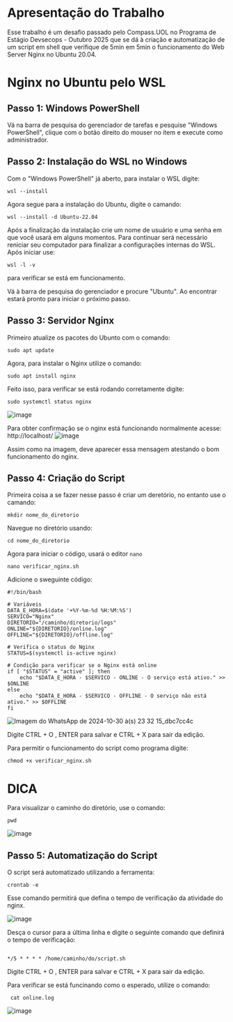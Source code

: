 # Apresentação do Trabalho 
Esse trabalho é um desafio passado pelo Compass.UOL no Programa de Estágio Devsecops - Outubro 2025 que se dá à criação e automatização de um script em shell que verifique de 5min em 5min o funcionamento do Web Server Nginx no Ubuntu 20.04.



# Nginx no Ubuntu pelo WSL 

## Passo 1: Windows PowerShell 
Vá na barra de pesquisa do gerenciador de tarefas e pesquise "Windows PowerShell", clique com o botão direito do mouser no item e execute como administrador.



## Passo 2: Instalação do WSL no Windows 
Com o "Windows PowerShell" já aberto, para instalar o WSL digite:

`wsl --install`

Agora segue para a instalação do Ubuntu, digite o camando:

`wsl --install -d Ubuntu-22.04`

Após a finalização da instalação crie um nome de usuário e uma senha em que você usará em alguns momentos.
Para continuar será necessário reniciar seu computador para finalizar a configurações internas do WSL. 
Após iniciar use:

`wsl -l -v`

para verificar se está em funcionamento.

Vá à barra de pesquisa do gerenciador e procure "Ubuntu". Ao encontrar estará pronto para iniciar o próximo passo.



## Passo 3: Servidor Nginx
Primeiro atualize os pacotes do Ubunto com o comando:

`sudo apt update`

Agora, para instalar o Nginx utilize o comando:

`sudo apt install nginx`

Feito isso, para verificar se está rodando corretamente digite:

`sudo systemctl status nginx`

![image](https://github.com/user-attachments/assets/8dda4ff8-0f60-42e1-a6f2-a9913acba7b9)


Para obter confirmação se o nginx está funcionando normalmente acesse: http://localhost/
![image](https://github.com/user-attachments/assets/23b0a1f5-f37f-4a37-90d1-c2ef08697b23)

Assim como na imagem, deve aparecer essa mensagem atestando o bom funcionamento do nginx.



## Passo 4: Criação do Script
Primeira coisa a se fazer nesse passo é criar um deretório, no entanto use o camando:

`mkdir nome_do_diretorio`

Navegue no diretório usando:

`cd nome_do_diretorio`

Agora para iniciar o código, usará o editor `nano`

`nano verificar_nginx.sh`

Adicione o sweguinte código:

```
#!/bin/bash

# Variáveis
DATA_E_HORA=$(date '+%Y-%m-%d %H:%M:%S')
SERVICO="Nginx"
DIRETORIO="/caminho/diretorio/logs"
ONLINE="${DIRETORIO}/online.log"
OFFLINE="${DIRETORIO}/offline.log"

# Verifica o status do Nginx
STATUS=$(systemctl is-active nginx)

# Condição para verificar se o Nginx está online
if [ "$STATUS" = "active" ]; then
    echo "$DATA_E_HORA - $SERVICO - ONLINE - O serviço está ativo." >> $ONLINE
else
    echo "$DATA_E_HORA - $SERVICO - OFFLINE - O serviço não está ativo." >> $OFFLINE
fi

````

![Imagem do WhatsApp de 2024-10-30 à(s) 23 32 15_dbc7cc4c](https://github.com/user-attachments/assets/3dfa1489-84bb-4743-8755-a2d090c475cb)



Digite CTRL + O , ENTER para salvar e CTRL + X para sair da edição.

Para permitir o funcionamento do script como programa digite:

`chmod +x verificar_nginx.sh`


# DICA

Para visualizar o caminho do diretório, use o comando:


`pwd`

![image](https://github.com/user-attachments/assets/d6842ad0-d40a-4418-9a41-43ebb7e0c791)


## Passo 5: Automatização do Script
O script será automatizado utilizando a ferramenta:

`crontab -e`

Esse comando permitirá que defina o tempo de verificação da atividade do nginx.


![image](https://github.com/user-attachments/assets/4a709d18-b9bf-419f-8ade-8cb8ecdb25d1)


Desça o cursor para a última linha e digite o seguinte comando que definirá o tempo de verificação:

```

*/5 * * * * /home/caminho/do/script.sh

````

Digite CTRL + O , ENTER para salvar e CTRL + X para sair da edição.

Para verificar se está funcinando como o esperado, utilize o comando:

` cat online.log`

![image](https://github.com/user-attachments/assets/1748ae49-f7bf-4138-ba04-900c7653ea54)

